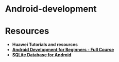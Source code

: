 # Android-development
# Resources
 + **Huawei Tutorials and resources**
 + **[Android Development for Beginners - Full Course](https://youtube.com/watch?v=fis26HvvDII)**
 + **[SQLite Database for Android](https://www.youtube.com/watch?v=312RhjfetP8)**
